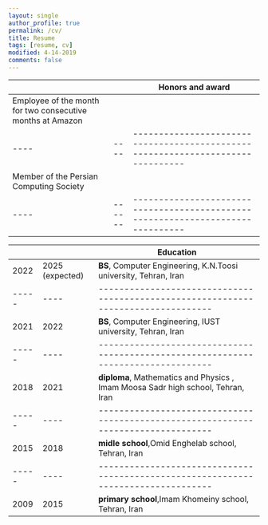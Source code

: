 ```yaml
---
layout: single
author_profile: true
permalink: /cv/
title: Resume
tags: [resume, cv]
modified: 4-14-2019
comments: false
---
```



|    |    | **Honors and award**                                                             |
|----|----|-------------------------------------------------------------------------------|
|Employee of the month for two consecutive months at Amazon |
|----|----|-------------------------------------------------------------------------------|
|Member of the Persian Computing Society |
|----|------|-------------------------------------------------------------------------------|




|     |    |**Education**         
|-----|----|----------------------------------------------------------------------------------|
|2022 |2025 (expected) | **BS**,   Computer Engineering, K.N.Toosi university, Tehran, Iran                               |                                                      |
|-----|----|----------------------------------------------------------------------------------|
|2021 |2022            | **BS**,  Computer Engineering, IUST university, Tehran, Iran                               |
|-----|----|----------------------------------------------------------------------------------|
|2018 |2021            | **diploma**, Mathematics and Physics , Imam Moosa Sadr high school, Tehran, Iran           |                        |
|-----|----|----------------------------------------------------------------------------------|
|2015 |2018            | **midle school**,Omid Enghelab school, Tehran, Iran                                       |
|-----|----|----------------------------------------------------------------------------------|
|2009 |2015            | **primary school**,Imam Khomeiny school, Tehran, Iran                                     |
